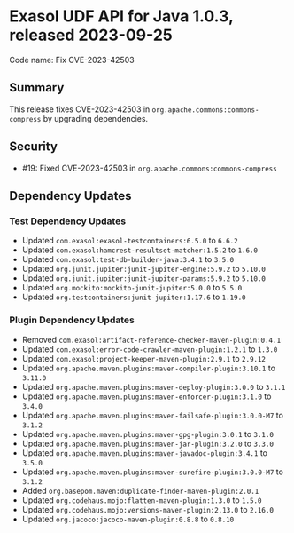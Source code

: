 # Exasol UDF API for Java 1.0.3, released 2023-09-25

Code name: Fix CVE-2023-42503

## Summary

This release fixes CVE-2023-42503 in `org.apache.commons:commons-compress` by upgrading dependencies.

## Security

* #19: Fixed CVE-2023-42503 in `org.apache.commons:commons-compress`

## Dependency Updates

### Test Dependency Updates

* Updated `com.exasol:exasol-testcontainers:6.5.0` to `6.6.2`
* Updated `com.exasol:hamcrest-resultset-matcher:1.5.2` to `1.6.0`
* Updated `com.exasol:test-db-builder-java:3.4.1` to `3.5.0`
* Updated `org.junit.jupiter:junit-jupiter-engine:5.9.2` to `5.10.0`
* Updated `org.junit.jupiter:junit-jupiter-params:5.9.2` to `5.10.0`
* Updated `org.mockito:mockito-junit-jupiter:5.0.0` to `5.5.0`
* Updated `org.testcontainers:junit-jupiter:1.17.6` to `1.19.0`

### Plugin Dependency Updates

* Removed `com.exasol:artifact-reference-checker-maven-plugin:0.4.1`
* Updated `com.exasol:error-code-crawler-maven-plugin:1.2.1` to `1.3.0`
* Updated `com.exasol:project-keeper-maven-plugin:2.9.1` to `2.9.12`
* Updated `org.apache.maven.plugins:maven-compiler-plugin:3.10.1` to `3.11.0`
* Updated `org.apache.maven.plugins:maven-deploy-plugin:3.0.0` to `3.1.1`
* Updated `org.apache.maven.plugins:maven-enforcer-plugin:3.1.0` to `3.4.0`
* Updated `org.apache.maven.plugins:maven-failsafe-plugin:3.0.0-M7` to `3.1.2`
* Updated `org.apache.maven.plugins:maven-gpg-plugin:3.0.1` to `3.1.0`
* Updated `org.apache.maven.plugins:maven-jar-plugin:3.2.0` to `3.3.0`
* Updated `org.apache.maven.plugins:maven-javadoc-plugin:3.4.1` to `3.5.0`
* Updated `org.apache.maven.plugins:maven-surefire-plugin:3.0.0-M7` to `3.1.2`
* Added `org.basepom.maven:duplicate-finder-maven-plugin:2.0.1`
* Updated `org.codehaus.mojo:flatten-maven-plugin:1.3.0` to `1.5.0`
* Updated `org.codehaus.mojo:versions-maven-plugin:2.13.0` to `2.16.0`
* Updated `org.jacoco:jacoco-maven-plugin:0.8.8` to `0.8.10`
